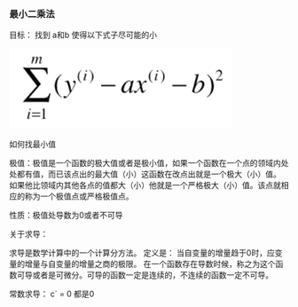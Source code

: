 ### 最小二乘法

目标： 找到 a和b  使得以下式子尽可能的小

![img.png](img.png)

如何找最小值

极值：极值是一个函数的极大值或者是极小值，如果一个函数在一个点的领域内处处都有值，而已该点出的最大值（小）这函数在改点出就是一个极大（小）值。
如果他比领域内其他各点的值都大（小）他就是一个严格极大（小）值。该点就相应的称为一个极值点或严格极值点。

性质：极值处导数为0或者不可导

 
关于求导：

求导是数学计算中的一个计算分方法。
定义是： 当自变量的增量趋于0时，应变量的增量与自变量的增量之商的极限。
在一个函数存在导数时候，称之为这个函数可导或者是可微分。可导的函数一定是连续的，不连续的函数一定不可导。

常数求导： c` = 0  都是0
